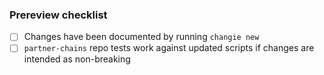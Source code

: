 ### Prereview checklist

- [ ] Changes have been documented by running `changie new`
- [ ] `partner-chains` repo tests work against updated scripts if changes are intended as non-breaking
